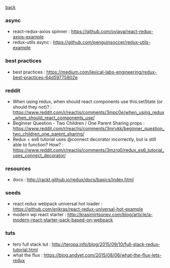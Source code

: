 [back](README.md)

### async 
- react-redux-axios spinner : https://github.com/oviava/react-redux-axios-example
- redux-utils async : https://github.com/penguinsoccer/redux-utils-example

### best practices
- best practices : https://medium.com/lexical-labs-engineering/redux-best-practices-64d59775802e

### reddit 
- When using redux, when should react components use this.setState (or should they not)? : https://www.reddit.com/r/reactjs/comments/3mpc0e/when_using_redux_when_should_react_components_use/
- Beginner Question - Two Children / One Parent Sharing props : https://www.reddit.com/r/reactjs/comments/3mrvkk/beginner_question_two_children_one_parent_sharing/
- Redux + es6 tutorial uses @connect decorator incorrectly, but is still able to function? How? : https://www.reddit.com/r/reactjs/comments/3mzrq0/redux_es6_tutorial_uses_connect_decorator/

### resources
- docs : http://rackt.github.io/redux/docs/basics/index.html

### seeds
- react redux webpack universal hot loader : https://github.com/erikras/react-redux-universal-hot-example
- modern wp react starter : http://krasimirtsonev.com/blog/article/a-modern-react-starter-pack-based-on-webpack

### tuts
- tero full stack tut : http://teropa.info/blog/2015/09/10/full-stack-redux-tutorial.html
- what the flux : https://blog.andyet.com/2015/08/06/what-the-flux-lets-redux

